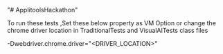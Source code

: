 "# ApplitoolsHackathon" 

To run these tests ,Set these below property as VM Option or change the chrome driver location in TraditionalTests and VisualAITests class files

-Dwebdriver.chrome.driver="<DRIVER_LOCATION>" 
